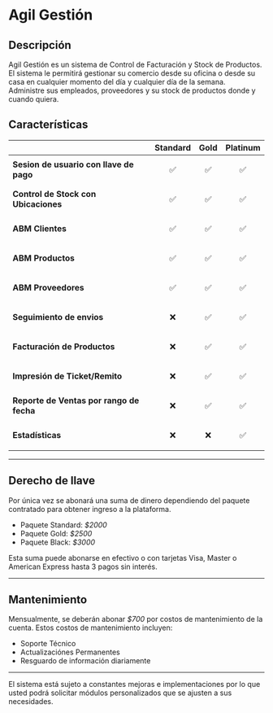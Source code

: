 # Agil Gestión

## Descripción
Agil Gestión es un sistema de Control de Facturación y Stock de Productos. El sistema le permitirá gestionar su comercio desde su oficina o desde su casa en cualquier momento del día y cualquier día de la semana.<br>
Administre sus empleados, proveedores y su stock de productos donde y cuando quiera.

## Características

|  | Standard | Gold | Platinum
|----------|----------|----------|----------|
|**Sesion de usuario con llave de pago**|<p align="center">:white_check_mark:</p>|<p align="center">:white_check_mark:</p>|<p align="center">:white_check_mark:</p>|
|**Control de Stock con Ubicaciones**|<p align="center">:white_check_mark:</p>|<p align="center">:white_check_mark:</p>|<p align="center">:white_check_mark:</p>|
|**ABM Clientes**|<p align="center">:white_check_mark:</p>|<p align="center">:white_check_mark:</p>|<p align="center">:white_check_mark:</p>|
|**ABM Productos**|<p align="center">:white_check_mark:</p>|<p align="center">:white_check_mark:</p>|<p align="center">:white_check_mark:</p>|
|**ABM Proveedores**|<p align="center">:white_check_mark:</p>|<p align="center">:white_check_mark:</p>|<p align="center">:white_check_mark:</p>|
|**Seguimiento de envios**|<p align="center">:x:</p>|<p align="center">:white_check_mark:</p>|<p align="center">:white_check_mark:</p>|
|**Facturación de Productos**|<p align="center">:x:</p>|<p align="center">:white_check_mark:</p>|<p align="center">:white_check_mark:</p>|
|**Impresión de Ticket/Remito**|<p align="center">:x:</p>|<p align="center">:white_check_mark:</p>|<p align="center">:white_check_mark:</p>|
|**Reporte de Ventas por rango de fecha**|<p align="center">:x:</p>|<p align="center">:white_check_mark:</p>|<p align="center">:white_check_mark:</p>|
|**Estadísticas**|<p align="center">:x:</p>|<p align="center">:x:</p>|<p align="center">:white_check_mark:</p>|
---
## Derecho de llave
Por única vez se abonará una suma de dinero dependiendo del paquete contratado para obtener ingreso a la plataforma.

* Paquete Standard: _$2000_
* Paquete Gold: _$2500_
* Paquete Black: _$3000_

Esta suma puede abonarse en efectivo o con tarjetas Visa, Master o American Express hasta 3 pagos sin interés.

---
## Mantenimiento

Mensualmente, se deberán abonar _$700_ por costos de mantenimiento de la cuenta.
Estos costos de mantenimiento incluyen:

* Soporte Técnico
* Actualizaciónes Permanentes
* Resguardo de información diariamente

---

El sistema está sujeto a constantes mejoras e implementaciones por lo que usted podrá solicitar módulos personalizados que se ajusten a sus necesidades.
